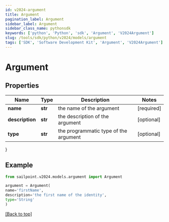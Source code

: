```yaml
---
id: v2024-argument
title: Argument
pagination_label: Argument
sidebar_label: Argument
sidebar_class_name: pythonsdk
keywords: ['python', 'Python', 'sdk', 'Argument', 'V2024Argument']
slug: /tools/sdk/python/v2024/models/argument
tags: ['SDK', 'Software Development Kit', 'Argument', 'V2024Argument']
---
```


# Argument

## Properties

| Name | Type | Description | Notes |
| --- | --- | --- | --- |
| **name** | **str** | the name of the argument | [required] |
| **description** | **str** | the description of the argument | [optional] |
| **type** | **str** | the programmatic type of the argument | [optional] |

}

## Example

```python
from sailpoint.v2024.models.argument import Argument

argument = Argument(
name='firstName',
description='the first name of the identity',
type='String'
)

```

[[Back to top]](#)

